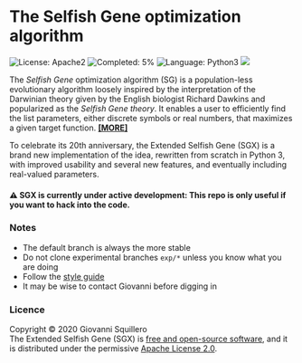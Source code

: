 The Selfish Gene optimization algorithm
=======================================

![License: Apache2](https://img.shields.io/badge/license-apache2-green.svg)
![Completed: 5%](https://img.shields.io/badge/status-work%20in%20progress%20-yellowgreen.svg)
![Language: Python3](https://img.shields.io/badge/language-python3-blue.svg)
![](https://www.google-analytics.com/collect?v=1&t=pageview&tid=UA-28094298-5&cid=4f34399f-f437-4f67-9390-61c649f9b8b2&dl=https%3A%2F%2Fgithub.com%2Fsquillero%2Fsgx%2F)

The *Selfish Gene* optimization algorithm (SG) is a population-less evolutionary algorithm loosely inspired by the interpretation of the Darwinian theory given by the English biologist Richard Dawkins and popularized as the *Selfish Gene theory*. It enables a user to efficiently find the list parameters, either discrete symbols or real numbers, that maximizes a given target function. [**[MORE]**](history.md)

To celebrate its 20th anniversary, the Extended Selfish Gene (SGX) is a brand new implementation of the idea, rewritten from scratch in Python 3, with improved usability and several new features, and eventually including real-valued parameters.

#### :warning: SGX is currently under active development: This repo is only useful if you want to hack into the code.

### Notes

* The default branch is always the more stable
* Do not clone experimental branches `exp/*` unless you know what you are doing
* Follow the [style guide](https://github.com/squillero/style/blob/master/python.md)
* It may be wise to contact Giovanni before digging in

### Licence

Copyright © 2020 Giovanni Squillero  
The Extended Selfish Gene (SGX) is [free and open-source software](https://en.wikipedia.org/wiki/Free_and_open-source_software), and it is distributed under the permissive [Apache License 2.0](https://www.tldrlegal.com/l/apache2).
